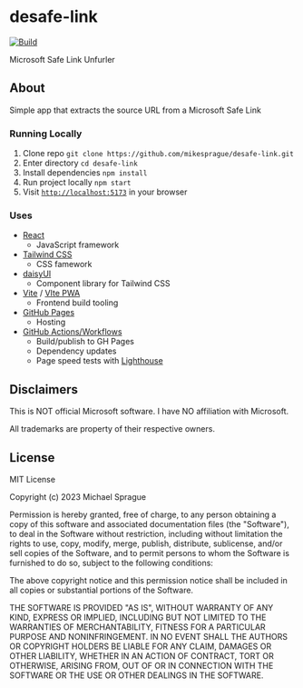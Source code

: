 # desafe-link

[![Build](https://github.com/mikesprague/desafe-link/actions/workflows/build-and-deploy.yml/badge.svg)](https://github.com/mikesprague/desafe-link/actions/workflows/build-and-deploy.yml)

Microsoft Safe Link Unfurler

## About

Simple app that extracts the source URL from a Microsoft Safe Link

### Running Locally

1. Clone repo `git clone https://github.com/mikesprague/desafe-link.git`
1. Enter directory `cd desafe-link`
1. Install dependencies `npm install`
1. Run project locally `npm start`
1. Visit [`http://localhost:5173`](http://localhost:5173) in your browser

### Uses

- [React](https://react.dev/)
  - JavaScript framework
- [Tailwind CSS](https://tailwindcss.com/)
  - CSS famework
- [daisyUI](https://daisyui.com/)
  - Component library for Tailwind CSS
- [Vite](https://vitejs.dev/) / [VIte PWA](https://vite-pwa-org.netlify.app/)
  - Frontend build tooling
- [GitHub Pages](https://docs.github.com/en/pages)
  - Hosting
- [GitHub Actions/Workflows](https://github.com/GoogleChrome/lighthouse)
  - Build/publish to GH Pages
  - Dependency updates
  - Page speed tests with [Lighthouse](https://github.com/GoogleChrome/lighthouse)

## Disclaimers

This is NOT official Microsoft software. I have NO affiliation with Microsoft.

All trademarks are property of their respective owners.

## License

MIT License

Copyright (c) 2023 Michael Sprague

Permission is hereby granted, free of charge, to any person obtaining a copy
of this software and associated documentation files (the "Software"), to deal
in the Software without restriction, including without limitation the rights
to use, copy, modify, merge, publish, distribute, sublicense, and/or sell
copies of the Software, and to permit persons to whom the Software is
furnished to do so, subject to the following conditions:

The above copyright notice and this permission notice shall be included in all
copies or substantial portions of the Software.

THE SOFTWARE IS PROVIDED "AS IS", WITHOUT WARRANTY OF ANY KIND, EXPRESS OR
IMPLIED, INCLUDING BUT NOT LIMITED TO THE WARRANTIES OF MERCHANTABILITY,
FITNESS FOR A PARTICULAR PURPOSE AND NONINFRINGEMENT. IN NO EVENT SHALL THE
AUTHORS OR COPYRIGHT HOLDERS BE LIABLE FOR ANY CLAIM, DAMAGES OR OTHER
LIABILITY, WHETHER IN AN ACTION OF CONTRACT, TORT OR OTHERWISE, ARISING FROM,
OUT OF OR IN CONNECTION WITH THE SOFTWARE OR THE USE OR OTHER DEALINGS IN THE
SOFTWARE.
